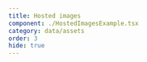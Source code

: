 ```yaml
---
title: Hosted images
component: ./HostedImagesExample.tsx
category: data/assets
order: 3
hide: true
---
```

